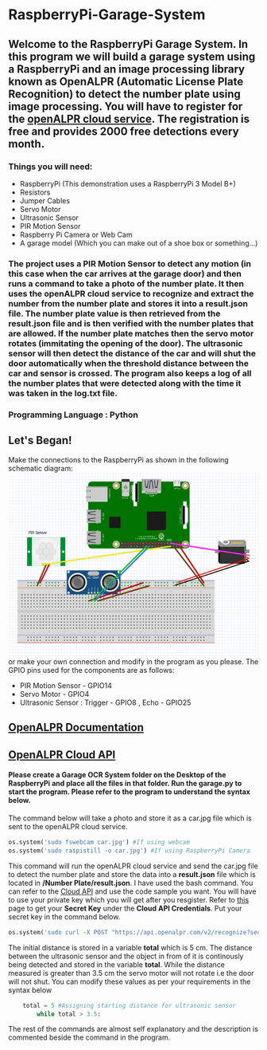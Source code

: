# RaspberryPi-Garage-System

## Welcome to the RaspberryPi Garage System. In this program we will build a garage system using a RaspberryPi and an image processing library known as OpenALPR (Automatic License Plate Recognition) to detect the number plate using image processing. You will have to register for the [openALPR cloud service](https://cloud.openalpr.com/). The registration is free and provides 2000 free detections every month.

### Things you will need: 
* RaspberryPi (This demonstration uses a RaspberryPi 3 Model B+)
* Resistors
* Jumper Cables
* Servo Motor
* Ultrasonic Sensor
* PIR Motion Sensor
* Raspberry Pi Camera or Web Cam
* A garage model (Which you can make out of a shoe box or something...)

### The project uses a PIR Motion Sensor to detect any motion (in this case when the car arrives at the garage door) and then runs a command to take a photo of the number plate. It then uses the openALPR cloud service to recognize and extract the number from the number plate and stores it into a result.json file. The number plate value is then retrieved from the result.json file and is then verified with the number plates that are allowed. If the number plate matches then the servo motor rotates (immitating the opening of the door). The ultrasonic sensor will then detect the distance of the car and will shut the door automatically when the threshold distance between the car and sensor is crossed. The program also keeps a log of all the number plates that were detected along with the time it was taken in the log.txt file.

### Programming Language : Python

## Let's Began!
Make the connections to the RaspberryPi as shown in the following schematic diagram: ![schematic diagram](https://github.com/MoizSM/RaspberryPi-Garage-System/blob/master/Connection%20Schematic.PNG)
or make your own connection and modify in the program as you please. 
The GPIO pins used for the components are as follows: 
* PIR Motion Sensor - GPIO14
* Servo Motor - GPIO4
* Ultrasonic Sensor : Trigger - GPIO8 , Echo - GPIO25

## [OpenALPR Documentation](http://doc.openalpr.com/)
## [OpenALPR Cloud API](http://doc.openalpr.com/cloud_api.html)

#### Please create a Garage OCR System folder on the Desktop of the RaspberryPi and place all the files in that folder. Run the **garage.py** to start the program. Please refer to the program to understand the syntax below.

The command below will take a photo and store it as a car.jpg file which is sent to the openALPR cloud service.
```python 
os.system('sudo fswebcam car.jpg') #If using webcam 
os.system('sudo raspistill -o car.jpg') #If using RaspberryPi Camera 
```
This command will run the openALPR cloud service and send the car.jpg file to detect the number plate and store the data into a **result.json** file which is located in **/Number Plate/result.json**. I have used the bash command. You can refer to the [Cloud API](http://doc.openalpr.com/cloud_api.html) and use the code sample you want. You will have to use your private key which you will get after you resgister. Refer to [this](https://cloud.openalpr.com/cloudapi/) page to get your **Secret Key** under the **Cloud API Credentials**. Put your secret key in the command below.
```python
os.system('sudo curl -X POST "https://api.openalpr.com/v2/recognize?secret_key=PUT YOUR SECRET KEY HERE&recognize_vehicle=1&country=ae&return_image=0&topn=10" -F image=@/home/pi/Desktop/Garage OCR System/car.jpg> ~/Desktop/Garage OCR System/Number Plate/result.json')
```
The initial distance is stored in a variable **total** which is 5 cm. The distance between the ultrasonic sensor and the object in from of it is continously being detected and stored in the variable **total**. While the distance measured is greater than 3.5 cm the servo motor will not rotate i.e the door will not shut. You can modify these values as per your requirements in the syntax below
```python
	total = 5 #Assigning starting distance for ultrasonic sensor
		while total > 3.5:
```
The rest of the commands are almost self explanatory and the description is commented beside the command in the program. 
